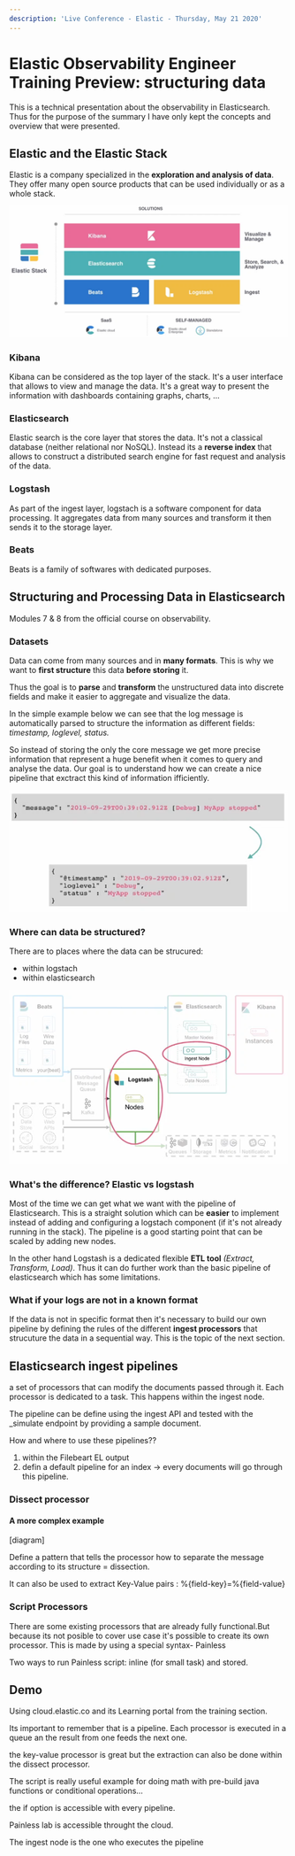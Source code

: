 ```yaml
---
description: 'Live Conference - Elastic - Thursday, May 21 2020'
---
```


# Elastic Observability Engineer Training Preview: structuring data

This is a technical presentation about the observability in Elasticsearch. Thus for the purpose of the summary I have only kept the concepts and overview that were presented.

## Elastic and the Elastic Stack

Elastic is a company specialized in the **exploration and analysis of data**. They offer many open source products that can be used individually or as a whole stack.

![Elastic Stack](.gitbook/assets/stack.png)

### Kibana

Kibana can be considered as the top layer of the stack. It's a user interface that allows to view and manage the data. It's a great way to present the information with dashboards containing graphs, charts, ...

### Elasticsearch

Elastic search is the core layer that stores the data. It's not a classical database \(neither relational nor NoSQL\). Instead its a **reverse index** that allows to construct a distributed search engine for fast request and analysis of the data.

### Logstash

As part of the ingest layer, logstach is a software component for data processing. It aggregates data from many sources and transform it then sends it to the storage layer.

### Beats

Beats is a family of softwares with dedicated purposes.

## Structuring and Processing Data in Elasticsearch

Modules 7 & 8 from the official course on observability.

### Datasets

Data can come from many sources and in **many formats**. This is why we want to **first structure** this data **before storing** it.

Thus the goal is to **parse** and **transform** the unstructured data into discrete fields and make it easier to aggregate and visualize the data.

In the simple example below we can see that the log message is automatically parsed to structure the information as different fields: _timestamp, loglevel, status._

So instead of storing the only the core message we get more precise information that represent a huge benefit when it comes to query and analyse the data. Our goal is to understand how we can create a nice pipeline that exctract this kind of information ifficiently.

![Data transformation example](.gitbook/assets/example.png)

### Where can data be structured?

There are to places where the data can be strucured:

* within logstach
* within elasticsearch

![](.gitbook/assets/where-2.png)

### What's the difference? Elastic vs logstash

Most of the time we can get what we want with the pipeline of Elasticsearch. This is a straight solution which can be **easier** to implement instead of adding and configuring a logstach component \(if it's not already running in the stack\). The pipeline is a good starting point that can be scaled by adding new nodes.

In the other hand Logstash is a dedicated flexible **ETL tool** _\(Extract, Transform, Load\)_. Thus it can do further work than the basic pipeline of elasticsearch which has some limitations.

### What if your logs are not in a known format

If the data is not in specific format then it's necessary to build our own pipeline by defining the rules of the different **ingest processors** that strucuture the data in a sequential way. This is the topic of the next section. 

## Elasticsearch ingest pipelines

a set of processors that can modify the documents passed through it. Each processor is dedicated to a task. This happens within the ingest node.

The pipeline can be define using the ingest API and tested with the \_simulate endpoint by providing a sample document.

How and where to use these pipelines??

1. within the Filebeart EL output
2. defin a default pipeline for an index -&gt; every documents will go through this pipeline.

### Dissect processor

#### A more complex example

\[diagram\]

Define a pattern that tells the processor how to separate the message according to its structure = dissection.

It can also be used to extract Key-Value pairs : %{field-key}=%{field-value}

### Script Processors

There are some existing processors that are already fully functional.But because its not posible to cover use case it's possible to create its own processor. This is made by using a special syntax- Painless

Two ways to run Painless script: inline \(for small task\) and stored.



## Demo

Using cloud.elastic.co and its Learning portal from the training section.

Its important to remember that is a pipeline. Each processor is executed in a queue an the result from one feeds the next one.

the key-value  processor is great but the extraction can also be done within the dissect processor.

The script is really useful example for doing math with pre-build java functions or conditional operations...

the if option is accessible with every pipeline.

Painless lab is accessible throught the cloud.

The ingest node is the one who executes the pipeline

